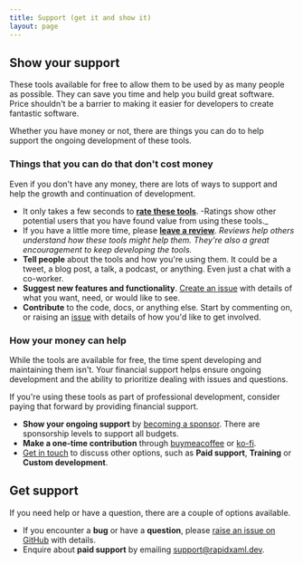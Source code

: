 ```yaml
---
title: Support (get it and show it)
layout: page
---
```


## Show your support

These tools available for free to allow them to be used by as many people as possible. They can save you time and help you build great software. Price shouldn't be a barrier to making it easier for developers to create fantastic software.

Whether you have money or not, there are things you can do to help support the ongoing development of these tools.

### Things that you can do that don't cost money

Even if you don't have any money, there are lots of ways to support and help the growth and continuation of development.

- It only takes a few seconds to [**rate these tools**](https://marketplace.visualstudio.com/items?itemName=MattLaceyLtd.RapidXamlToolkit&ssr=false#review-details). -Ratings show other potential users that you have found value from using these tools._
- If you have a little more time, please [**leave a review**](https://marketplace.visualstudio.com/items?itemName=MattLaceyLtd.RapidXamlToolkit&ssr=false#review-details). _Reviews help others understand how these tools might help them. They're also a great encouragement to keep developing the tools._
- **Tell people** about the tools and how you're using them. It could be a tweet, a blog post, a talk, a podcast, or anything. Even just a chat with a co-worker.
- **Suggest new features and functionality**. [Create an issue](https://github.com/mrlacey/Rapid-XAML-Toolkit/issues/new/choose) with details of what you want, need, or would like to see.
- **Contribute** to the code, docs, or anything else. Start by commenting on, or raising an [issue](https://github.com/mrlacey/Rapid-XAML-Toolkit/issues) with details of how you'd like to get involved.


### How your money can help

While the tools are available for free, the time spent developing and maintaining them isn't. Your financial support helps ensure ongoing development and the ability to prioritize dealing with issues and questions.

If you're using these tools as part of professional development, consider paying that forward by providing financial support.

- **Show your ongoing support** by [becoming a sponsor](https://github.com/sponsors/mrlacey). There are sponsorship levels to support all budgets.
- **Make a one-time contribution** through [buymeacoffee](https://www.buymeacoffee.com/mrlacey) or [ko-fi](https://ko-fi.com/mrlacey).
- [Get in touch](mailto:support@rapidxaml.dev) to discuss other options, such as **Paid support**, **Training** or **Custom development**.




## Get support

If you need help or have a question, there are a couple of options available.

- If you encounter a **bug** or have a **question**, please [raise an issue on GitHub](https://github.com/mrlacey/Rapid-XAML-Toolkit/issues/new/choose) with details.
- Enquire about **paid support** by emailing [support@rapidxaml.dev](mailto:support@rapidxaml.dev).
